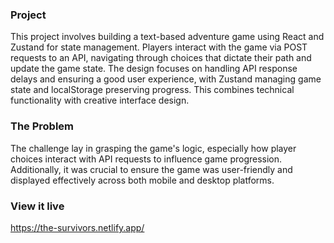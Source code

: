 ### Project

This project involves building a text-based adventure game using React and Zustand for state management. Players interact with the game via POST requests to an API, navigating through choices that dictate their path and update the game state. The design focuses on handling API response delays and ensuring a good user experience, with Zustand managing game state and localStorage preserving progress. This combines technical functionality with creative interface design.

### The Problem

The challenge lay in grasping the game's logic, especially how player choices interact with API requests to influence game progression. Additionally, it was crucial to ensure the game was user-friendly and displayed effectively across both mobile and desktop platforms.

### View it live
https://the-survivors.netlify.app/
